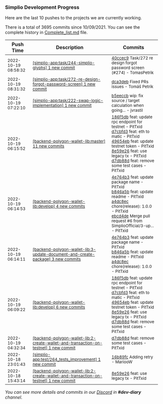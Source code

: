 
### Simplio Development Progress

Here are the last 10 pushes to the projects we are currently working.

There is a total of 3695 commits since 10/09/2021. You can see the complete history in
 [Complete_list.md](Complete_list.md) file.

| Push Time | Description | Commits |
| --- | --- | --- |
| <sub>2022-10-19 08:58:32</sub> | <sub>[[simplio-app:task/244\-simplio\-glyphs] 1 new commit](https://github.com/SimplioOfficial/simplio-app/commit/40ccec987fc53a9deab36e5b87e2ff196fad2cd9)</sub> | <sub>[40ccec9](https://github.com/SimplioOfficial/simplio-app/commit/40ccec987fc53a9deab36e5b87e2ff196fad2cd9) Task/272 re design forgot password screen (#274) - TomasPetrik</sub> |
| <sub>2022-10-19 08:31:32</sub> | <sub>[[simplio-app:task/272\-re\-design\-forgot\-password\-screen] 1 new commit](https://github.com/SimplioOfficial/simplio-app/commit/dca3deb0ea183157b452bda34cffb8c7477c66ea)</sub> | <sub>[dca3deb](https://github.com/SimplioOfficial/simplio-app/commit/dca3deb0ea183157b452bda34cffb8c7477c66ea) Fixed PRs issues - Tomáš Petrík</sub> |
| <sub>2022-10-19 07:22:10</sub> | <sub>[[simplio-app:task/222\-swap\-logic\-implementation] 1 new commit](https://github.com/SimplioOfficial/simplio-app/commit/b5eeccbb513a6b698fdf99070be721118ba87c70)</sub> | <sub>[b5eeccb](https://github.com/SimplioOfficial/simplio-app/commit/b5eeccbb513a6b698fdf99070be721118ba87c70) wip: fix source / target calculation when going... - jvrastil</sub> |
| <sub>2022-10-19 06:15:52</sub> | <sub>[[backend-polygon-wallet-lib:master] 11 new commits](https://github.com/SimplioOfficial/backend-polygon-wallet-lib/compare/a6566f2bf3dd...aa36440bf015)</sub> | <sub>[186f5db](https://github.com/SimplioOfficial/backend-polygon-wallet-lib/commit/186f5dbcfb109f1c5dbb4baafc7a25b4c8bb41ae) feat: update rpc endpoint for testnet - PitTxid<br>[d7cbfd3](https://github.com/SimplioOfficial/backend-polygon-wallet-lib/commit/d7cbfd3068fc8a7f36b89370076c5a87cb351b3a) feat: eth to matic - PitTxid<br>[49654eb](https://github.com/SimplioOfficial/backend-polygon-wallet-lib/commit/49654ebb96c169b9b1bd637f41231418ee5733e1) feat: update testnet token - PitTxid<br>[8e59e26](https://github.com/SimplioOfficial/backend-polygon-wallet-lib/commit/8e59e2624624320868137f2a4f0b43ed347bf60d) feat: use legacy tx - PitTxid<br>[d7db88d](https://github.com/SimplioOfficial/backend-polygon-wallet-lib/commit/d7db88d79bd03cb4de9c59dad03815bf83d44c37) feat: remove some test cases - PitTxid</sub> |
| <sub>2022-10-19 06:14:53</sub> | <sub>[[backend-polygon-wallet-lib:develop] 4 new commits](https://github.com/SimplioOfficial/backend-polygon-wallet-lib/compare/50ac55ac4aa3...ebcd4de827bd)</sub> | <sub>[4e764b3](https://github.com/SimplioOfficial/backend-polygon-wallet-lib/commit/4e764b39ef33854bd259c1dd557416f70f8ae53e) feat: update package name - PitTxid<br>[b846a5b](https://github.com/SimplioOfficial/backend-polygon-wallet-lib/commit/b846a5b2dceb48bbb25513015aec3d87c2e16f53) feat: update readme - PitTxid<br>[a4dc8ec](https://github.com/SimplioOfficial/backend-polygon-wallet-lib/commit/a4dc8ec1c919288d56809177eaa8b79ece2565bf) chore(release): 1.0.0 - PitTxid<br>[ebcd4de](https://github.com/SimplioOfficial/backend-polygon-wallet-lib/commit/ebcd4de827bdfd1318544e390491e8b1de727aae) Merge pull request #6 from SimplioOfficial/3-up... - PitTxid</sub> |
| <sub>2022-10-19 06:14:11</sub> | <sub>[[backend-polygon-wallet-lib:3\-update\-document\-and\-create\-package] 3 new commits](https://github.com/SimplioOfficial/backend-polygon-wallet-lib/compare/50ac55ac4aa3...a4dc8ec1c919)</sub> | <sub>[4e764b3](https://github.com/SimplioOfficial/backend-polygon-wallet-lib/commit/4e764b39ef33854bd259c1dd557416f70f8ae53e) feat: update package name - PitTxid<br>[b846a5b](https://github.com/SimplioOfficial/backend-polygon-wallet-lib/commit/b846a5b2dceb48bbb25513015aec3d87c2e16f53) feat: update readme - PitTxid<br>[a4dc8ec](https://github.com/SimplioOfficial/backend-polygon-wallet-lib/commit/a4dc8ec1c919288d56809177eaa8b79ece2565bf) chore(release): 1.0.0 - PitTxid</sub> |
| <sub>2022-10-19 06:09:22</sub> | <sub>[[backend-polygon-wallet-lib:develop] 6 new commits](https://github.com/SimplioOfficial/backend-polygon-wallet-lib/compare/a6566f2bf3dd...50ac55ac4aa3)</sub> | <sub>[186f5db](https://github.com/SimplioOfficial/backend-polygon-wallet-lib/commit/186f5dbcfb109f1c5dbb4baafc7a25b4c8bb41ae) feat: update rpc endpoint for testnet - PitTxid<br>[d7cbfd3](https://github.com/SimplioOfficial/backend-polygon-wallet-lib/commit/d7cbfd3068fc8a7f36b89370076c5a87cb351b3a) feat: eth to matic - PitTxid<br>[49654eb](https://github.com/SimplioOfficial/backend-polygon-wallet-lib/commit/49654ebb96c169b9b1bd637f41231418ee5733e1) feat: update testnet token - PitTxid<br>[8e59e26](https://github.com/SimplioOfficial/backend-polygon-wallet-lib/commit/8e59e2624624320868137f2a4f0b43ed347bf60d) feat: use legacy tx - PitTxid<br>[d7db88d](https://github.com/SimplioOfficial/backend-polygon-wallet-lib/commit/d7db88d79bd03cb4de9c59dad03815bf83d44c37) feat: remove some test cases - PitTxid</sub> |
| <sub>2022-10-19 04:32:34</sub> | <sub>[[backend-polygon-wallet-lib:2\-create\-wallet\-and\-transaction\-on\-testnet] 1 new commit](https://github.com/SimplioOfficial/backend-polygon-wallet-lib/commit/d7db88d79bd03cb4de9c59dad03815bf83d44c37)</sub> | <sub>[d7db88d](https://github.com/SimplioOfficial/backend-polygon-wallet-lib/commit/d7db88d79bd03cb4de9c59dad03815bf83d44c37) feat: remove some test cases - PitTxid</sub> |
| <sub>2022-10-18 23:01:43</sub> | <sub>[[simplio-app:test/264\_tests\_improvement] 1 new commit](https://github.com/SimplioOfficial/simplio-app/commit/16b89fcacf2d3addee7dc7e26f73da0035837583)</sub> | <sub>[16b89fc](https://github.com/SimplioOfficial/simplio-app/commit/16b89fcacf2d3addee7dc7e26f73da0035837583) Adding retry - MariooW</sub> |
| <sub>2022-10-18 15:43:14</sub> | <sub>[[backend-polygon-wallet-lib:2\-create\-wallet\-and\-transaction\-on\-testnet] 1 new commit](https://github.com/SimplioOfficial/backend-polygon-wallet-lib/commit/8e59e2624624320868137f2a4f0b43ed347bf60d)</sub> | <sub>[8e59e26](https://github.com/SimplioOfficial/backend-polygon-wallet-lib/commit/8e59e2624624320868137f2a4f0b43ed347bf60d) feat: use legacy tx - PitTxid</sub> |

_You can see more details and commits in our [Discord](https://discord.gg/aKhjuwZmdP) in **#dev-diary** channel._
